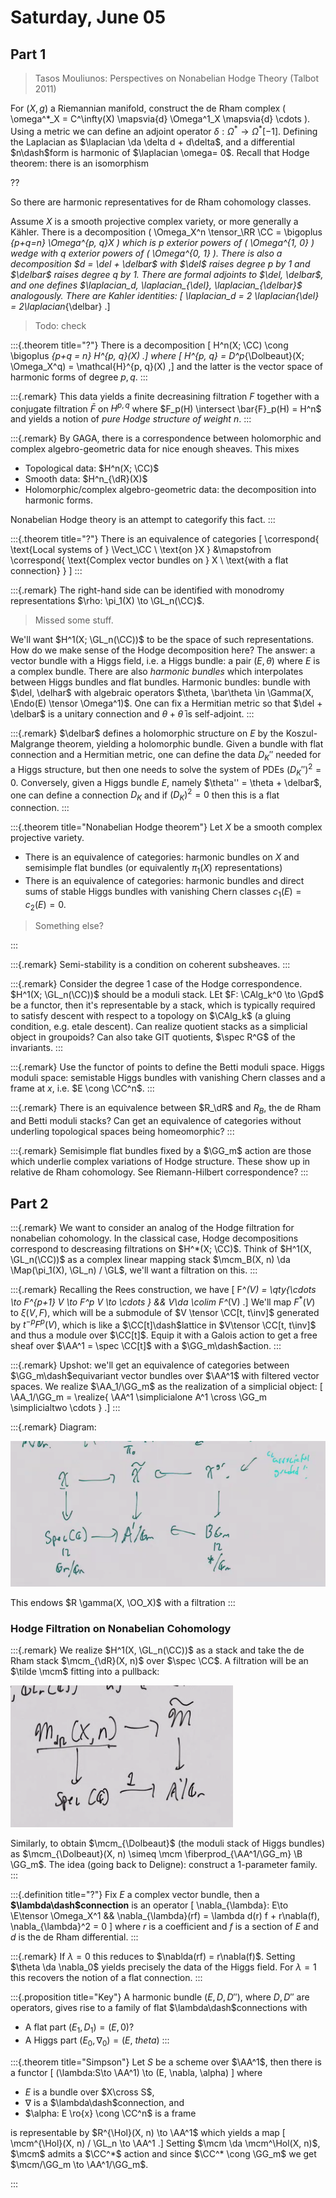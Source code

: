 # Saturday, June 05

## Part 1

> Tasos Mouliunos: Perspectives on Nonabelian Hodge Theory (Talbot 2011)


For $(X, g)$ a Riemannian manifold, construct the de Rham complex \( \omega^*_X = C^\infty(X) \mapsvia{d} \Omega^1_X \mapsvia{d} \cdots \).
Using a metric we can define an adjoint operator $\delta: \Omega^* \to \Omega^*[-1]$.
Defining the Laplacian as $\laplacian \da \delta d + d\delta$, and a differential $n\dash$form is harmonic of $\laplacian \omega= 0$.
Recall that Hodge theorem: there is an isomorphism

??

So there are harmonic representatives for de Rham cohomology classes.

Assume $X$ is a smooth projective complex variety, or more generally a Kähler.
There is a decomposition \( \Omega_X^n \tensor_\RR \CC = \bigoplus _{p+q=n} \Omega^{p, q}_X \) which is $p$ exterior powers of \( \Omega^{1, 0} \) wedge with $q$ exterior powers of \( \Omega^{0, 1} \).
There is also a decomposition $d = \del + \delbar$ with $\del$ raises degree $p$ by 1 and $\delbar$ raises degree $q$ by 1.
There are formal adjoints to $\del, \delbar$, and one defines $\laplacian_d, \laplacian_{\del}, \laplacian_{\delbar}$ analogously.
There are Kahler identities:
\[
\laplacian_d = 2 \laplacian_{\del} = 2\laplacian_{\delbar}
.\]

> Todo: check


:::{.theorem title="?"}
There is a decomposition 
\[
H^n(X; \CC) \cong \bigoplus _{p+q = n} H^{p, q}(X)
.\]
where 
\[
H^{p, q} = D^p_{\Dolbeaut}(X; \Omega_X^q) = \mathcal{H}^{p, q}(X)
,\]
and the latter is the vector space of harmonic forms of degree $p, q$.
:::


:::{.remark}
This data yields a finite decreasining filtration $F$ together with a conjugate filtration $\bar F$ on $H^{p, q}$ where $F_p(H) \intersect \bar{F}_p(H) = H^n$ and yields a notion of *pure Hodge structure of weight $n$*.
:::


:::{.remark}
By GAGA, there is a correspondence between holomorphic and complex algebro-geometric data for nice enough sheaves.
This mixes 

- Topological data: $H^n(X; \CC)$
- Smooth data: $H^n_{\dR}(X)$ 
- Holomorphic/complex algebro-geometric data: the decomposition into harmonic forms.

Nonabelian Hodge theory is an attempt to categorify this fact.
:::


:::{.theorem title="?"}
There is an equivalence of categories
\[
\correspond{
  \text{Local systems of } \Vect_\CC \\ \text{on }X
}
&\mapstofrom
\correspond{
  \text{Complex vector bundles on } X \\ \text{with a flat connection}
}
\]
:::

:::{.remark}
The right-hand side can be identified with monodromy representations $\rho: \pi_1(X) \to \GL_n(\CC)$.

> Missed some stuff.

We'll want $H^1(X; \GL_n(\CC))$ to be the space of such representations.
How do we make sense of the Hodge decomposition here?
The answer: a vector bundle with a Higgs field, i.e. a Higgs bundle: a pair $(E, \theta)$ where $E$ is a complex bundle.
There are also *harmonic bundles* which interpolates between Higgs bundles and flat bundles.
Harmonic bundles: bundle with $\del, \delhar$ with algebraic operators $\theta, \bar\theta \in \Gamma(X, \Endo(E) \tensor \Omega^1)$.
One can fix a Hermitian metric so that $\del + \delbar$ is a unitary connection and $\theta + \bar\theta$ is self-adjoint.
:::

:::{.remark}
$\delbar$ defines a holomorphic structure on $E$ by the Koszul-Malgrange theorem, yielding a holomorphic bundle.
Given a bundle with flat connection and a Hermitian metric, one can define the data $D_K''$ needed for a Higgs structure, but then one needs to solve the system of PDEs $(D_K'')^2=0$.
Conversely, given a Higgs bundle $E$, namely $\theta'' = \theta + \delbar$, one can define a connection $D_K$ and if $(D_K)^2=0$ then this is a flat connection.
:::

:::{.theorem title="Nonabelian Hodge theorem"}
Let $X$ be a smooth complex projective variety.

- There is an equivalence of categories: harmonic bundles on $X$ and semisimple flat bundles (or equivalently $\pi_1(X)$ representations)
- There is an equivalence of categories:
  harmonic bundles and direct sums of stable Higgs bundles with vanishing Chern classes $c_1(E) = c_2(E) = 0$.

> Something else?

:::


:::{.remark}
Semi-stability is a condition on coherent subsheaves.
:::


:::{.remark}
Consider the degree 1 case of the Hodge correspondence.
$H^1(X; \GL_n(\CC))$ should be a moduli stack.
LEt $F: \CAlg_k^0 \to \Gpd$ be a functor, then it's representable by a stack, which is typically required to satisfy descent with respect to a topology on $\CAlg_k$ (a gluing condition, e.g. etale descent).
Can realize quotient stacks as a simplicial object in groupoids?
Can also take GIT quotients, $\spec R^G$ of the invariants.
:::


:::{.remark}
Use the functor of points to define the Betti moduli space.
Higgs moduli space: semistable Higgs bundles with vanishing Chern classes and a frame at $x$, i.e. $E \cong \CC^n$.
:::


:::{.remark}
There is an equivalence between $R_\dR$ and $R_B$, the de Rham and Betti moduli stacks?
Can get an equivalence of categories without underling topological spaces being homeomorphic?
:::


:::{.remark}
Semisimple flat bundles fixed by a $\GG_m$ action are those which underlie complex variations of Hodge structure.
These show up in relative de Rham cohomology.
See Riemann-Hilbert correspondence?
:::

## Part 2


:::{.remark}
We want to consider an analog of the Hodge filtration for nonabelian cohomology.
In the classical case, Hodge decompositions correspond to descreasing filtrations on $H^*(X; \CC)$.
Think of $H^1(X, \GL_n(\CC))$ as a complex linear mapping stack $\mcm_B(X, n) \da \Map(\pi_1(X), \GL_n) / \GL$, we'll want a filtration on this.
:::

:::{.remark}
Recalling the Rees construction, we have 
\[
F^*(V) = \qty{\cdots \to F^{p+1} V \to F^p V \to \cdots } && V\da \colim F^*(V) 
.\]
We'll map $F^*(V)$ to $\xi(V, F)$, which will be a submodule of $V \tensor \CC[t, t\inv]$ generated by $t^{-p} F^p(V)$, which is like a $\CC[t]\dash$lattice in $V\tensor \CC[t, t\inv]$ and thus a module over $\CC[t]$.
Equip it with a Galois action to get a free sheaf over $\AA^1 = \spec \CC[t]$ with a $\GG_m\dash$action.
:::


:::{.remark}
Upshot: we'll get an equivalence of categories between $\GG_m\dash$equivariant vector bundles over $\AA^1$ with filtered vector spaces.
We realize $\AA_1/\GG_m$ as the realization of a simplicial object:
\[
\AA_1/\GG_m = \realize{ \AA^1 \simplicialone A^1 \cross \GG_m \simplicialtwo \cdots }
.\]
:::


:::{.remark}
Diagram:

![These are pullback squares](figures/image_2021-06-05-16-13-37.png)

This endows $R \gamma(X, \OO_X)$ with a filtration
:::

### Hodge Filtration on Nonabelian Cohomology


:::{.remark}
We realize $H^1(X, \GL_n(\CC))$ as a stack and take the de Rham stack $\mcm_{\dR}(X, n)$ over $\spec \CC$.
A filtration will be an $\tilde \mcm$ fitting into a pullback:

![image_2021-06-05-16-15-27](figures/image_2021-06-05-16-15-27.png)

Similarly, to obtain $\mcm_{\Dolbeaut}$ (the moduli stack of Higgs bundles) as $\mcm_{\Dolbeaut}(X, n) \simeq \mcm \fiberprod_{\AA^1/\GG_m} \B \GG_m$.
The idea (going back to Deligne): construct a 1-parameter family.
:::


:::{.definition title="?"}
Fix $E$ a complex vector bundle, then a **$\lambda\dash$connection** is an operator
\[
\nabla_{\lambda}: E\to \E\tensor \Omega_X^1
&&
\nabla_{\lambda}(rf) = \lambda d(r) f + r\nabla(f), \nabla_{\lambda}^2 = 0
\]
where $r$ is a coefficient and $f$ is a section of $E$ and $d$ is the de Rham differential.
:::


:::{.remark}
If $\lambda=0$ this reduces to $\nablda(rf) = r\nabla(f)$.
Setting $\theta \da \nabla_0$ yields precisely the data of the Higgs field.
For $\lambda=1$ this recovers the notion of a flat connection.
:::


:::{.proposition title="Key"}
A harmonic bundle $(E, D, D'')$, where $D, D''$ are operators, gives rise to a family of flat $\lambda\dash$connections with 

- A flat part $(E_1, D_1) = (E, 0)$?
- A Higgs part $(E_0, \nabla_0) = (E,\ theta)$
:::


:::{.theorem title="Simpson"}
Let $S$ be a scheme over $\AA^1$, then there is a functor
\[
(\lambda:S\to \AA^1) \to (E, \nabla, \alpha)
\]
where
- $E$ is a bundle over $X\cross S$,
- $\nabla$ is a $\lambda\dash$connection, and
- $\alpha: E \ro{x} \cong \CC^n$ is a frame

is representable by $R^{\Hol}(X, n) \to \AA^1$ which yields a map
\[
\mcm^{\Hol}(X, n) / \GL_n \to \AA^1
.\]
Setting $\mcm \da \mcm^\Hol(X, n)$, $\mcm$ admits a $\CC^*$ action and since $\CC^* \cong \GG_m$ we get $\mcm/\GG_m \to \AA^1/\GG_m$.


:::




















